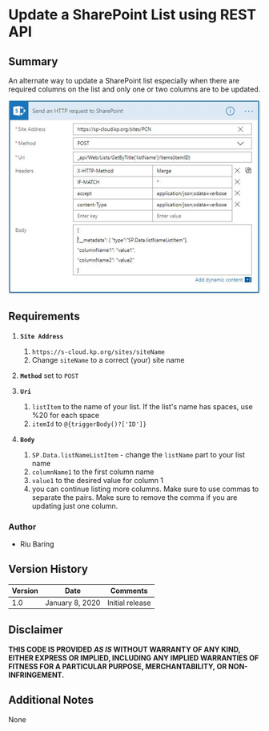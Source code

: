 # Update a SharePoint List using REST API

## Summary
An alternate way to update a SharePoint list especially when there are required columns on the list and only one or two columns are to be updated.

![Update s SharePoint List using REST API](./update-list-using-rest-api.png)

## Requirements
1. **`Site Address`**
   1. ```https://s-cloud.kp.org/sites/siteName```
   2. Change `siteName` to a correct (your) site name
1. **`Method`** set to ```POST```
1. **`Uri`**
   1. `listItem` to the name of your list. If the list's name has spaces, use %20 for each space
   1. `itemId` to `@{triggerBody()?['ID']}`

1. **`Body`**
   1. `SP.Data.listNameListItem` - change the `listName` part to your list name
   1. `columnName1` to the first column name
   1. `value1` to the desired value for column 1
   1. you can continue listing more columns. Make sure to use commas to separate the pairs. Make sure to remove the comma if you are updating just one column.

### Author
- Riu Baring

## Version History
Version|Date|Comments
-------|----|--------
1.0|January 8, 2020|Initial release

## Disclaimer
**THIS CODE IS PROVIDED *AS IS* WITHOUT WARRANTY OF ANY KIND, EITHER EXPRESS OR IMPLIED, INCLUDING ANY IMPLIED WARRANTIES OF FITNESS FOR A PARTICULAR PURPOSE, MERCHANTABILITY, OR NON-INFRINGEMENT.**

## Additional Notes
None
